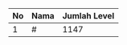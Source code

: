 | No | Nama            | Jumlah Level |
|----|-----------------|--------------|
| 1  | #    |    1147        |
